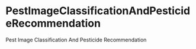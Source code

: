 # PestImageClassificationAndPesticideRecommendation
Pest Image Classification And Pesticide Recommendation
